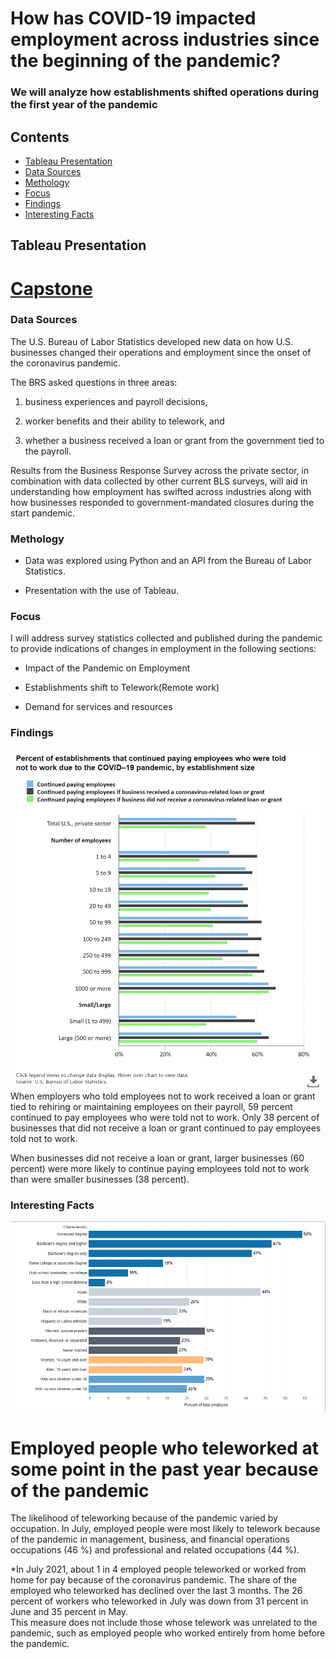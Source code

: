 # How has COVID-19 impacted employment across industries since the beginning of the pandemic?
### We will analyze how establishments shifted operations during the first year of the pandemic

## Contents
* [Tableau Presentation](#tableau-presentation)
* [Data Sources](#data-sources)
* [Methology](#methology)
* [Focus](#focus)
* [Findings](#findings)
* [Interesting Facts](#interesting-facts)


## Tableau Presentation
# [Capstone](https://public.tableau.com/views/QuezadaCapstone/Story1?:language=en-US&publish=yes&:display_count=n&:origin=viz_share_link)

### Data Sources
The U.S. Bureau of Labor Statistics developed new data on how U.S. businesses changed their operations and employment since the onset of the coronavirus pandemic. 

The BRS asked questions in three areas:

1) business experiences and payroll decisions, 

2) worker benefits and their ability to telework, and 

3) whether a business received a loan or grant from the government tied to the payroll.

Results from the Business Response Survey across the private sector, in combination with data collected by other current BLS surveys, 
will aid in understanding how employment has swifted across industries along with how businesses responded to government-mandated closures during the start pandemic.

### Methology

* Data was explored using Python and an API from the Bureau of Labor Statistics. 

* Presentation with the use of Tableau.

### Focus

I will address survey statistics collected and published during the pandemic to provide indications of changes in employment in the following sections: 

* Impact of the Pandemic on Employment

* Establishments shift to Telework(Remote work) 

* Demand for services and resources

### Findings
![](Images/data.png)
When employers who told employees not to work received a loan or grant tied to rehiring or maintaining employees on their payroll, 59 percent continued to pay employees who were told not to work. 
Only 38 percent of businesses that did not receive a loan or grant continued to pay employees told not to work.

When businesses did not receive a loan or grant, larger businesses (60 percent) were more likely to continue paying employees told not to work than were smaller businesses (38 percent).

### Interesting Facts
![](Images/Characteristics.png)

# Employed people who teleworked at some point in the past year because of the pandemic

The likelihood of teleworking because of the pandemic varied by occupation. 
In July, employed people were most likely to telework because of the pandemic in management, business, and financial operations occupations (46 %) and professional and related occupations (44 %). 

*In July 2021, about 1 in 4 employed people teleworked or worked from home for pay because of the coronavirus pandemic. 
The share of the employed who teleworked has declined over the last 3 months. The 26 percent of workers who teleworked in July was down from 31 percent in June and 35 percent in May.  
This measure does not include those whose telework was unrelated to the pandemic, such as employed people who worked entirely from home before the pandemic.